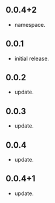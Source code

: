 ## 0.0.4+2

* namespace.

## 0.0.1

* initial release.

## 0.0.2

* update.

## 0.0.3

* update.

## 0.0.4

* update.

## 0.0.4+1

* update.